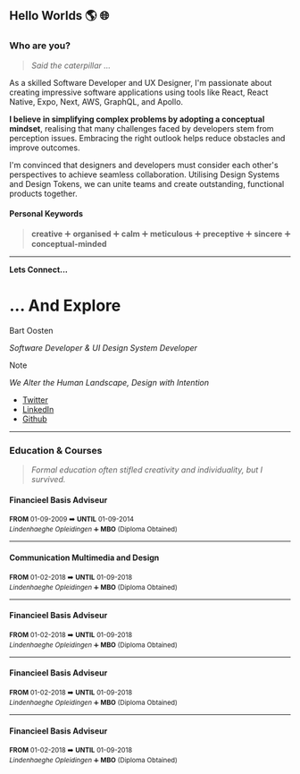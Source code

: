 ## Hello Worlds 🌎 🌐

### Who are you?
> *Said the caterpillar ...*

As a skilled Software Developer and UX Designer, I'm passionate about creating impressive software applications using tools like React, React Native, Expo, Next, AWS, GraphQL, and Apollo.

**I believe in simplifying complex problems by adopting a conceptual mindset**, realising that many challenges faced by developers stem from perception issues. Embracing the right outlook helps reduce obstacles and improve outcomes.

I'm convinced that designers and developers must consider each other's perspectives to achieve seamless collaboration. Utilising Design Systems and Design Tokens, we can unite teams and create outstanding, functional products together.

#### Personal Keywords
> **creative** ➕ **organised** ➕ **calm** ➕ **meticulous** ➕ **preceptive** ➕ **sincere** ➕ **conceptual-minded**

---

**Lets Connect...**
# ... And Explore

Bart Oosten

*Software Developer & UI Design System Developer*

> [!NOTE]
> *We Alter the Human Landscape, Design with Intention*

- [Twitter](https://twitter.com/bartoosten) 
- [LinkedIn](https://www.linkedin.com/in/bart-oosten)
- [Github](https://github.com/bartoosten)

---

### Education & Courses
> *Formal education often stifled creativity and individuality, but I survived.*

#### Financieel Basis Adviseur

<sub> **FROM** 01-09-2009 ➡️ **UNTIL** 01-09-2014 </sub> <br>
<sub> *Lindenhaeghe Opleidingen* ➕ **MBO** (Diploma Obtained)</sub>

-----------

#### Communication Multimedia and Design

<sub> **FROM** 01-02-2018 ➡️ **UNTIL** 01-09-2018 </sub> <br>
<sub> *Lindenhaeghe Opleidingen* ➕ **MBO** (Diploma Obtained)</sub>

-----------

#### Financieel Basis Adviseur

<sub> **FROM** 01-02-2018 ➡️ **UNTIL** 01-09-2018 </sub> <br>
<sub> *Lindenhaeghe Opleidingen* ➕ **MBO** (Diploma Obtained)</sub>


-----------

#### Financieel Basis Adviseur

<sub> **FROM** 01-02-2018 ➡️ **UNTIL** 01-09-2018 </sub> <br>
<sub> *Lindenhaeghe Opleidingen* ➕ **MBO** (Diploma Obtained)</sub>

-----------

#### Financieel Basis Adviseur

<sub> **FROM** 01-02-2018 ➡️ **UNTIL** 01-09-2018 </sub> <br>
<sub> *Lindenhaeghe Opleidingen* ➕ **MBO** (Diploma Obtained)</sub>



